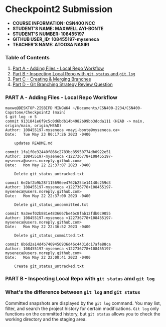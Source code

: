 # Checkpoint2 Submission

- **COURSE INFORMATION: CSN400 NCC**
- **STUDENT’S NAME: MAXWELL AYI-BONTE**
- **STUDENT'S NUMBER: 108455197** 
- **GITHUB USER_ID: 108455197-myseneca**
- **TEACHER’S NAME: ATOOSA NASIRI**

### Table of Contents
1. [Part A - Adding Files - Local Repo Workflow](#header1)
2. [Part B - Inspecting Local Repo with `git status` and `git log`](#header2)
3. [Part C - Creating & Merging Branches](#header3)
4. [Part D - Git Branching Strategy Review Question](#header4)

### PART A - Adding Files - Local Repo Workflow

```
maxwe@DESKTOP-2ISBIFD MINGW64 ~/Documents/CSN400-2234/CSN400-Capstone/Checkpoint2 (main)
$ git log -n 5
commit 9131841e6f9c5c0d6bdb14b4982b99bb3dcda111 (HEAD -> main, origin/main, origin/HEAD)
Author: 108455197-myseneca <mayi-bonte@myseneca.ca>
Date:   Tue May 23 00:17:26 2023 -0400

    updates README.md

commit 1fa1f0e32440f866c2783bc85950774db0922e51
Author: 108455197-myseneca <122736778+108455197-myseneca@users.noreply.github.com>
Date:   Mon May 22 22:37:07 2023 -0400

    Delete git_status_untracked.txt

commit 6e2bf2b9b28f115696ee4762b254e14140c259d3
Author: 108455197-myseneca <122736778+108455197-myseneca@users.noreply.github.com>
Date:   Mon May 22 22:37:00 2023 -0400

    Delete git_status_uncommitted.txt

commit 9a3eef02b881e4836667be4bc8fab12fdb0c9055
Author: 108455197-myseneca <122736778+108455197-myseneca@users.noreply.github.com>
Date:   Mon May 22 22:36:52 2023 -0400

    Delete git_status_committed.txt

commit 8b6d2a14d4b7409456936d46c4431dc17afe88ca
Author: 108455197-myseneca <122736778+108455197-myseneca@users.noreply.github.com>
Date:   Mon May 22 22:00:41 2023 -0400

    Create git_status_untracked.txt
```

### PART B - Inspecting Local Repo with `git status` amd `git log`

### What's the difference between `git log` and `git status`

Committed snapshots are displayed by the `git log` command. You may list, filter, and search the project history for certain modifications. `Git log` only functions on the committed history, but `git status` allows you to check the working directory and the staging area.

